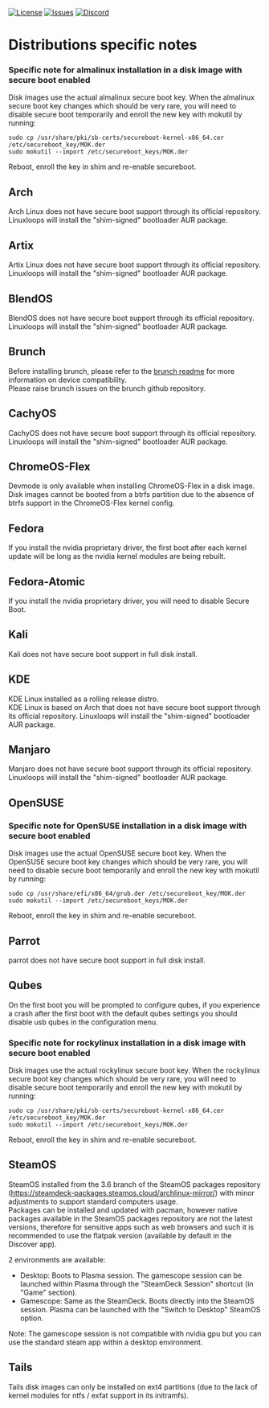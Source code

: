 <div id="top"></div>

<!-- Shields/Logos -->
[![License][license-shield]][license-url]
[![Issues][issues-shield]][issues-url]
[![Discord][discord-shield]][discord-url]
  
# Distributions specific notes

### Specific note for almalinux installation in a disk image with secure boot enabled

Disk images use the actual almalinux secure boot key. When the almalinux secure boot key changes which should be very rare, you will need to disable secure boot temporarily and enroll the new key with mokutil by running:  
```
sudo cp /usr/share/pki/sb-certs/secureboot-kernel-x86_64.cer /etc/secureboot_key/MOK.der
sudo mokutil --import /etc/secureboot_keys/MOK.der
```
Reboot, enroll the key in shim and re-enable secureboot.  


## Arch

Arch Linux does not have secure boot support through its official repository. Linuxloops will install the "shim-signed" bootloader AUR package.  


## Artix

Artix Linux does not have secure boot support through its official repository. Linuxloops will install the "shim-signed" bootloader AUR package.  


## BlendOS

BlendOS does not have secure boot support through its official repository. Linuxloops will install the "shim-signed" bootloader AUR package.  


## Brunch

Before installing brunch, please refer to the [brunch readme][brunch-readme] for more information on device compatibility.  
Please raise brunch issues on the brunch github repository.  


## CachyOS

CachyOS does not have secure boot support through its official repository. Linuxloops will install the "shim-signed" bootloader AUR package.  


## ChromeOS-Flex

Devmode is only available when installing ChromeOS-Flex in a disk image.  
Disk images cannot be booted from a btrfs partition due to the absence of btrfs support in the ChromeOS-Flex kernel config.  


## Fedora

If you install the nvidia proprietary driver, the first boot after each kernel update will be long as the nvidia kernel modules are being rebuilt.  


## Fedora-Atomic

If you install the nvidia proprietary driver, you will need to disable Secure Boot.  


## Kali

Kali does not have secure boot support in full disk install.  


## KDE

KDE Linux installed as a rolling release distro.  
KDE Linux is based on Arch that does not have secure boot support through its official repository. Linuxloops will install the "shim-signed" bootloader AUR package.  


## Manjaro

Manjaro does not have secure boot support through its official repository. Linuxloops will install the "shim-signed" bootloader AUR package.  


## OpenSUSE

### Specific note for OpenSUSE installation in a disk image with secure boot enabled

Disk images use the actual OpenSUSE secure boot key. When the OpenSUSE secure boot key changes which should be very rare, you will need to disable secure boot temporarily and enroll the new key with mokutil by running:  
```
sudo cp /usr/share/efi/x86_64/grub.der /etc/secureboot_key/MOK.der
sudo mokutil --import /etc/secureboot_keys/MOK.der
```
Reboot, enroll the key in shim and re-enable secureboot.  


## Parrot

parrot does not have secure boot support in full disk install.  


## Qubes

On the first boot you will be prompted to configure qubes, if you experience a crash after the first boot with the default qubes settings you should disable usb qubes in the configuration menu.  


### Specific note for rockylinux installation in a disk image with secure boot enabled

Disk images use the actual rockylinux secure boot key. When the rockylinux secure boot key changes which should be very rare, you will need to disable secure boot temporarily and enroll the new key with mokutil by running:  
```
sudo cp /usr/share/pki/sb-certs/secureboot-kernel-x86_64.cer /etc/secureboot_key/MOK.der
sudo mokutil --import /etc/secureboot_keys/MOK.der
```
Reboot, enroll the key in shim and re-enable secureboot.  


## SteamOS

SteamOS installed from the 3.6 branch of the SteamOS packages repository (https://steamdeck-packages.steamos.cloud/archlinux-mirror/) with minor adjustments to support standard computers usage.  
Packages can be installed and updated with pacman, however native packages available in the SteamOS packages repository are not the latest versions, therefore for sensitive apps such as web browsers and such it is recommended to use the flatpak version (available by default in the Discover app).  

2 environments are available:
- Desktop: Boots to Plasma session. The gamescope session can be launched within Plasma through the "SteamDeck Session" shortcut (in "Game" section).  
- Gamescope: Same as the SteamDeck. Boots directly into the SteamOS session. Plasma can be launched with the "Switch to Desktop" SteamOS option.  

Note: The gamescope session is not compatible with nvidia gpu but you can use the standard steam app within a desktop environment.  


## Tails

Tails disk images can only be installed on ext4 partitions (due to the lack of kernel modules for ntfs / exfat support in its initramfs).  


<!-- Reference Links -->
<!-- Badges -->
[license-shield]: https://img.shields.io/github/license/sebanc/linuxloops?label=License&logo=Github&style=flat-square
[license-url]: ./LICENSE
[issues-shield]: https://img.shields.io/github/issues/sebanc/linuxloops?label=Issues&logo=Github&style=flat-square
[issues-url]: https://github.com/sebanc/linuxloops/issues
[discord-shield]: https://img.shields.io/badge/Discord-Join-7289da?style=flat-square&logo=discord&logoColor=%23FFFFFF
[discord-url]: https://discord.gg/x2EgK2M

<!-- Internal Links -->
[brunch-readme]: https://github.com/sebanc/brunch/blob/main/README.md

